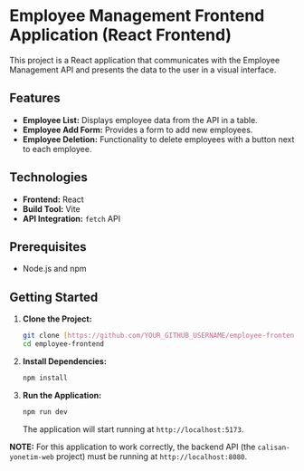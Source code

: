 # Employee Management Frontend Application (React Frontend)

This project is a React application that communicates with the Employee Management API and presents the data to the user in a visual interface.

## Features

- **Employee List:** Displays employee data from the API in a table.
- **Employee Add Form:** Provides a form to add new employees.
- **Employee Deletion:** Functionality to delete employees with a button next to each employee.

## Technologies

- **Frontend:** React
- **Build Tool:** Vite
- **API Integration:** `fetch` API

## Prerequisites

- Node.js and npm

## Getting Started

1.  **Clone the Project:**
    ```bash
    git clone [https://github.com/YOUR_GITHUB_USERNAME/employee-frontend.git](https://github.com/YOUR_GITHUB_USERNAME/employee-frontend.git)
    cd employee-frontend
    ```

2.  **Install Dependencies:**
    ```bash
    npm install
    ```

3.  **Run the Application:**
    ```bash
    npm run dev
    ```
    The application will start running at `http://localhost:5173`.

**NOTE:** For this application to work correctly, the backend API (the `calisan-yonetim-web` project) must be running at `http://localhost:8080`.
